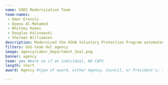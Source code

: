 ```yaml
---
name: VADS Modernization Team
team-names: 
 - Omer Erenulu
 - Deena Al-Mohamed
 - Whitney Hymes
 - Douglas Kalinowski
 - Sherman Williamson
description: Modernized the OSHA Voluntary Protection Program automated database system, expanding its capabilities to include tracking, reporting, and elimination of redundant information. By centralizing records, the team minimized internal paperwork, improved data accuracy, enhanced the speed of reporting, and improved program oversight. 
filters: GoG-team dol agency
image: agency/Labor_Department_Seal.png
banner: agency
team: yes #mark no if an individual, NO CAPS 
length: short
award: Agency #type of award, either Agency, Council, or President's; this is case sensitive so make sure to match the options listed exactly. This section generates the format of the card

---
```

